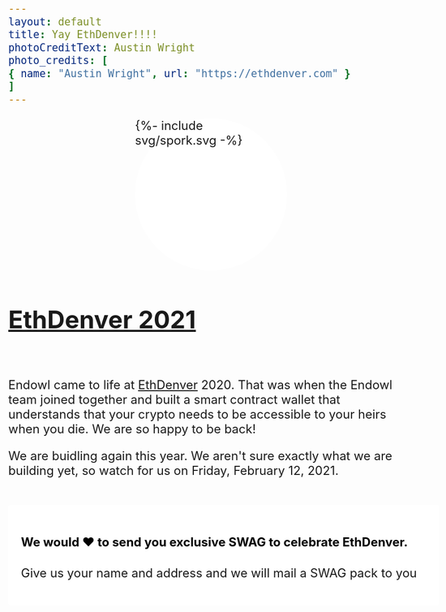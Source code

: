 ```yaml
---
layout: default
title: Yay EthDenver!!!!
photoCreditText: Austin Wright
photo_credits: [
{ name: "Austin Wright", url: "https://ethdenver.com" }
]
---
```

<style>
#top {
margin-top: 75px;
}
ul.inputs-list {
list-style-type: none;
margin: 0;
}
body {
font-size: 1.5rem !important;
}
.hs-input {
margin-right: .4rem !important;
}
input[type="text" i] {
}
.hs-form-booleancheckbox {
margin: .25rem 0;
}
.hs-form-field {
margin-top: .25rem;
}
.alfred {
width: 300px;
    background-color: white;
    border-radius: 150px;
    height: 300px;
    margin: 0 auto 50px;
}
.alfred svg {
    height: 250px;
    margin: 21px 57px;
}
body {
    background: url(assets/stock-photos/bufficorn.png) no-repeat fixed;
    background-size: cover;
    background-position: center;

}
.section {
width: 800px;
}
</style>

<div class="header container">
<div class="section">
<div class="alfred">
    {%- include svg/spork.svg -%}
</div>
<h1 class="text-center"><a href="https://www.ethdenver.com/" target="_blank">EthDenver 2021</a></h1>
<br/>
<p>Endowl came to life at <a href="https://www.ethdenver.com/" target="_blank">EthDenver</a> 2020. That was when the Endowl team joined together and built a smart contract wallet that understands that your crypto needs to be accessible to your heirs when you die. We are so happy to be back!</p>
<p>We are buidling again this year. We aren't sure exactly what we are building yet, so watch for us on Friday, February 12, 2021.</p>
<br/>
<div class="justify-content-center">
<div style="width: 800px;
    background-color: white;
    padding: 25px;
    border-radius: 4px;">
<h4 style="color: black">We would ❤️ to send you exclusive SWAG to celebrate EthDenver.</h4>
<p>Give us your name and address and we will mail a SWAG pack to you</p>
<!--[if lte IE 8]>
<script charset="utf-8" type="text/javascript" src="//js.hsforms.net/forms/v2-legacy.js"></script>
<![endif]-->
<script charset="utf-8" type="text/javascript" src="//js.hsforms.net/forms/v2.js"></script>
<script>
  hbspt.forms.create({
	portalId: "8619597",
	formId: "3b2278bb-005a-435b-bc18-d9b7594caa4d"
});
</script>
</div>
</div>
</div>
</div>